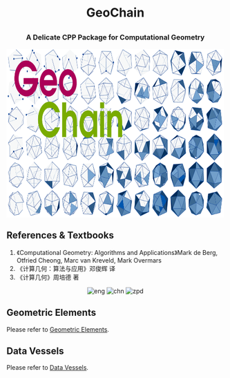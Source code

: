 # <center>GeoChain</center>

## <font size=3><center>A Delicate CPP Package for Computational Geometry</center></font>

<div align=center>
<img src="https://github.com/ChenZhouUC/GeoChain/blob/master/assets/Concept.png" alt="concept" width="800" height="390" align="center"/>
</div>

## References & Textbooks

1. 《Computational Geometry: Algorithms and Applications》Mark de Berg, Otfried Cheong, Marc van Kreveld, Mark Overmars
2. 《计算几何：算法与应用》邓俊辉 译
3. 《计算几何》周培德 著

<div align=center>
<img src="https://github.com/ChenZhouUC/GeoChain/tree/master/assets/CGtextbook_eng.jpg" alt="eng" width="230" height="300"/>
<img src="https://github.com/ChenZhouUC/GeoChain/tree/master/assets/CGtextbook_chn.jpg" alt="chn" width="212" height="300"/>
<img src="https://github.com/ChenZhouUC/GeoChain/tree/master/assets/CGtextbook_zpd.jpg" alt="zpd" width="213" height="300"/>
</div>

## Geometric Elements

Please refer to [Geometric Elements](https://github.com/ChenZhouUC/GeoChain/tree/master/Elements).

## Data Vessels

Please refer to [Data Vessels](https://github.com/ChenZhouUC/GeoChain/tree/master/Vessels).
